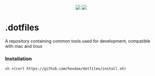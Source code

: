 <p align="center">

<img src="https://github.com/hexdae/.dotfiles/actions/workflows/linux.yml/badge.svg" href="https://github.com/hexdae/.dotfiles/actions/workflows/linux.yml">
<img src="https://github.com/hexdae/.dotfiles/actions/workflows/mac.yml/badge.svg" href="https://github.com/hexdae/.dotfiles/actions/workflows/mac.yml">

</p>

# .dotfiles

A repository containing common tools used for development, compatible with mac and linux

### Installation

`sh <(curl https://github.com/hexdae/dotfiles/install.sh)`

